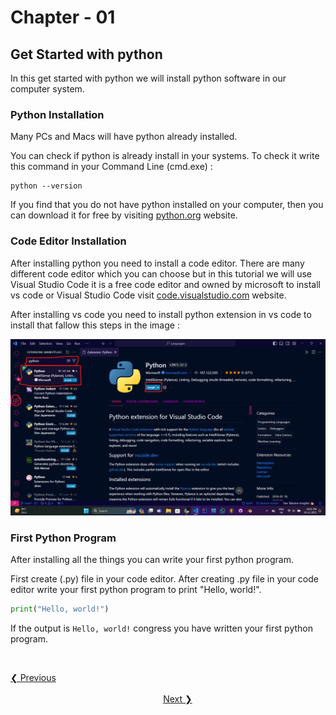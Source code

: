 # Chapter - 01

## Get Started with python

In this get started with python we will install python software in our computer system.

### Python Installation

Many PCs and Macs will have python already installed.

You can check if python is already install in your systems. To check it write this command in your Command Line (cmd.exe) :

```commandline
python --version
```

If you find that you do not have python installed on your computer, then you can download it for free by visiting [python.org](https://www.python.org/downloads/) website.

### Code Editor Installation

After installing python you need to install a code editor. There are many different code editor which you can choose but in this tutorial we will use Visual Studio Code it is a free code editor and owned by microsoft to install vs code or Visual 
Studio Code visit [code.visualstudio.com](https://code.visualstudio.com/download)
website.

After installing vs code you need to install python extension in vs code to install that fallow this steps in the image :

![How to install python extension in vs code](</GitHub using Images/Python extension for Visual Studio Code.png>)

### First Python Program

After installing all the things you can write your first python program.

First create (.py) file in your code editor. After creating .py file in your code editor write your first python program to print "Hello, world!".

```python
print("Hello, world!")
```

If the output is `Hello, world!` congress you have written your first python program.

<br>

[❮ Previous](</Python_GitHub/Python_Chapter-00_Introduction/>)
&nbsp;&nbsp;&nbsp;&nbsp;&nbsp;&nbsp;&nbsp;&nbsp;&nbsp;&nbsp;&nbsp;&nbsp;&nbsp;&nbsp;&nbsp;&nbsp;&nbsp;&nbsp;&nbsp;&nbsp;&nbsp;&nbsp;&nbsp;&nbsp;&nbsp;&nbsp;&nbsp;&nbsp;&nbsp;&nbsp;&nbsp;&nbsp;&nbsp;&nbsp;&nbsp;&nbsp;&nbsp;&nbsp;&nbsp;&nbsp;&nbsp;&nbsp;&nbsp;&nbsp;&nbsp;&nbsp;&nbsp;&nbsp;&nbsp;&nbsp;&nbsp;&nbsp;&nbsp;&nbsp;&nbsp;&nbsp;&nbsp;&nbsp;&nbsp;&nbsp;&nbsp;&nbsp;&nbsp;&nbsp;&nbsp;&nbsp;&nbsp;&nbsp;&nbsp;&nbsp;&nbsp;&nbsp;&nbsp;&nbsp;&nbsp;&nbsp;&nbsp;&nbsp;&nbsp;&nbsp;&nbsp;&nbsp;&nbsp;&nbsp;&nbsp;&nbsp;&nbsp;&nbsp;&nbsp;&nbsp;&nbsp;&nbsp;&nbsp;&nbsp;&nbsp;&nbsp;&nbsp;&nbsp;&nbsp;&nbsp;&nbsp;&nbsp;&nbsp;&nbsp;&nbsp;&nbsp;&nbsp;&nbsp;&nbsp;&nbsp;&nbsp;&nbsp;&nbsp;&nbsp;&nbsp;&nbsp;&nbsp;&nbsp;&nbsp;&nbsp;&nbsp;&nbsp;&nbsp;&nbsp;&nbsp;&nbsp;&nbsp;&nbsp;&nbsp;&nbsp;&nbsp;&nbsp;&nbsp;&nbsp;&nbsp;&nbsp;&nbsp;&nbsp;&nbsp;&nbsp;&nbsp;&nbsp;&nbsp;&nbsp;&nbsp;&nbsp;&nbsp;&nbsp;&nbsp;&nbsp;&nbsp;&nbsp;&nbsp;&nbsp;&nbsp;&nbsp;&nbsp;&nbsp;&nbsp;&nbsp;&nbsp;&nbsp;&nbsp;&nbsp;&nbsp;&nbsp;&nbsp;&nbsp;&nbsp;&nbsp;&nbsp;&nbsp;&nbsp;&nbsp;&nbsp;&nbsp;&nbsp;&nbsp;&nbsp;&nbsp;&nbsp;&nbsp;&nbsp;&nbsp;&nbsp;&nbsp;&nbsp;&nbsp;&nbsp;
[Next ❯](</Python_GitHub/Python_Chapter-02_Data_Types/>)

